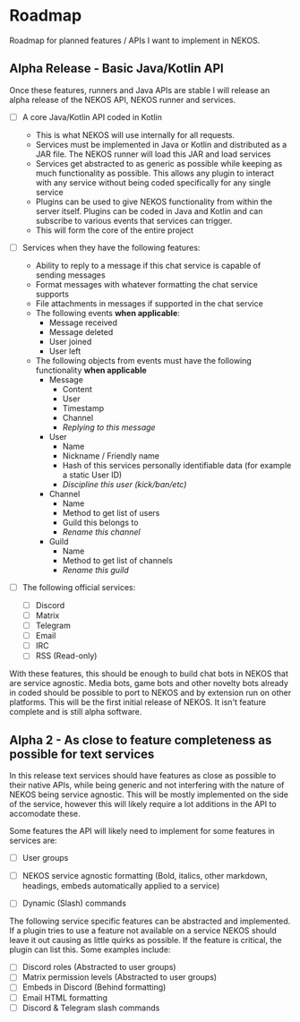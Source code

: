 # Roadmap
Roadmap for planned features / APIs I want to implement in NEKOS.

## Alpha Release - Basic Java/Kotlin API
Once these features, runners and Java APIs are stable I will release an alpha release of the NEKOS API, NEKOS runner and services.
- [ ] A core Java/Kotlin API coded in Kotlin
    - This is what NEKOS will use internally for all requests. 
    - Services must be implemented in Java or Kotlin and distributed as a JAR file. The NEKOS runner will load this JAR and load services
    - Services get abstracted to as generic as possible while keeping as much functionality as possible. This allows any plugin to interact with any service without being coded specifically for any single service
    - Plugins can be used to give NEKOS functionality from within the server itself. Plugins can be coded in Java and Kotlin and can subscribe to various events that services can trigger.
    - This will form the core of the entire project

- [ ] Services when they have the following features:
    - Ability to reply to a message if this chat service is capable of sending messages
    - Format messages with whatever formatting the chat service supports 
    - File attachments in messages if supported in the chat service
    - The following events **when applicable**:
        - Message received
        - Message deleted
        - User joined
        - User left
    - The following objects from events must have the following functionality **when applicable**
        - Message
            - Content
            - User
            - Timestamp
            - Channel
            - *Replying to this message*
        - User
            - Name
            - Nickname / Friendly name
            - Hash of this services personally identifiable data (for example a static User ID)
            - *Discipline this user (kick/ban/etc)*
        - Channel
            - Name
            - Method to get list of users
            - Guild this belongs to
            - *Rename this channel*
        - Guild
            - Name
            - Method to get list of channels
            - *Rename this guild*

- [ ] The following official services:
    - [ ] Discord
    - [ ] Matrix
    - [ ] Telegram
    - [ ] Email
    - [ ] IRC
    - [ ] RSS (Read-only)

With these features, this should be enough to build chat bots in NEKOS that are service agnostic. Media bots, game bots and other novelty bots already in coded should be possible to port to NEKOS and by extension run on other platforms. This will be the first initial release of NEKOS. It isn't feature complete and is still alpha software.

## Alpha 2 - As close to feature completeness as possible for text services
In this release text services should have features as close as possible to their native APIs, while being generic and not interfering with the nature of NEKOS being service agnostic.
This will be mostly implemented on the side of the service, however this will likely require a lot additions in the API to accomodate these.

Some features the API will likely need to implement for some features in services are:
 - [ ] User groups 
 - [ ] NEKOS service agnostic formatting (Bold, italics, other markdown, headings, embeds automatically applied to a service)
 - [ ] Dynamic (Slash) commands 
 

The following service specific features can be abstracted and implemented. If a plugin tries to use a feature not available on a service NEKOS should leave it out causing as little quirks as possible. If the feature is critical, the plugin can list this.
Some examples include:  
 - [ ] Discord roles (Abstracted to user groups)
 - [ ] Matrix permission levels (Abstracted to user groups)
 - [ ] Embeds in Discord (Behind formatting)
 - [ ] Email HTML formatting
 - [ ] Discord & Telegram slash commands